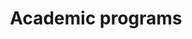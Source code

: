 ---
layout: categorypage
categories: resources
category: resources-academic
title: Academic programs
excerpt: Find out about the academic programs on social entreprise that are run in Asia.
image:
  teaser: resources/academic/teaser.jpg #recommended 400x250
---